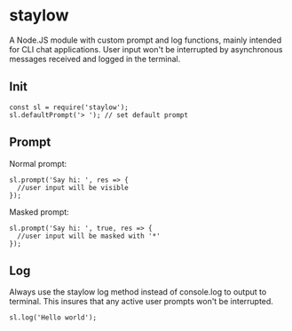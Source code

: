 # staylow
A Node.JS module with custom prompt and log functions, mainly intended for CLI chat applications. User input won't be interrupted by asynchronous messages received and logged in the terminal.

## Init
```
const sl = require('staylow');
sl.defaultPrompt('> '); // set default prompt
```

## Prompt
Normal prompt:
```
sl.prompt('Say hi: ', res => {
  //user input will be visible
});
```
Masked prompt:
```
sl.prompt('Say hi: ', true, res => {
  //user input will be masked with '*'
});
```
## Log
Always use the staylow log method instead of console.log to output to terminal. This insures that any active user prompts won't be interrupted.
```
sl.log('Hello world');
```
